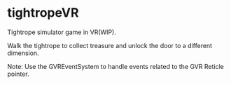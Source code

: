 # tightropeVR

Tightrope simulator game in VR(WIP).

Walk the tightrope to collect treasure and unlock the door to a different dimension.

Note:
Use the GVREventSystem to handle events related to the GVR Reticle pointer. 
